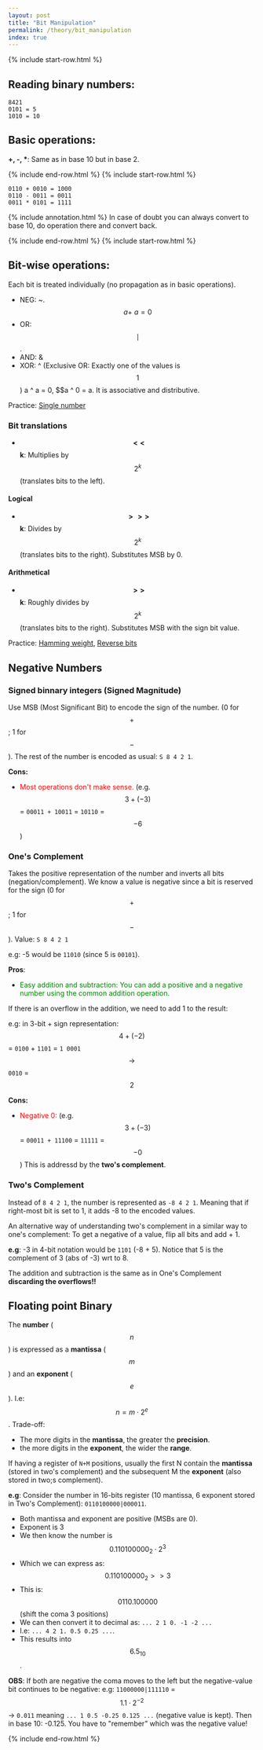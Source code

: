 ```yaml
---
layout: post
title: "Bit Manipulation"
permalink: /theory/bit_manipulation
index: true
---
```

{% include start-row.html %}

## Reading binary numbers:

```
8421
0101 = 5
1010 = 10
```
## Basic operations:
__+, -, *__: Same as in base 10 but in base 2.

{% include end-row.html %}
{% include start-row.html %}

```
0110 + 0010 = 1000
0110 - 0011 = 0011
0011 * 0101 = 1111
```
{% include annotation.html %}
In case of doubt you can always convert to base 10, do operation there and convert back.

{% include end-row.html %}
{% include start-row.html %}

## Bit-wise operations:

Each bit is treated individually (no propagation as in basic operations).

- NEG: ~. $$a + ~a = 0$$
- OR: $$\mid$$.
- AND: &
- XOR: ^ (Exclusive OR: Exactly one of the values is $$1$$) a ^ a = 0, $$a ^ 0 = a. It is associative and distributive.

Practice: [Single number](https://leetcode.com/problems/single-number/)

### Bit translations
- __$$<<$$ k__: Multiplies by $$2^k$$ (translates bits to the left).

#### Logical
- __$$>>>$$ k__: Divides by $$2^k$$ (translates bits to the right). Substitutes MSB by 0.

#### Arithmetical
- __$$>>$$ k__: Roughly divides by $$2^k$$ (translates bits to the right). Substitutes MSB with the sign bit value.

Practice: [Hamming weight](https://leetcode.com/problems/number-of-1-bits/), [Reverse bits](https://leetcode.com/problems/reverse-bits/)

## Negative Numbers

### Signed binnary integers (Signed Magnitude)
Use MSB (Most Significant Bit) to encode the sign of the number. (0 for $$+$$; 1 for $$-$$).
The rest of the number is encoded as usual: `S 8 4 2 1`.

**Cons:**
- <span style="color:red">Most operations don't make sense. </span> (e.g. $$3 + (-3)$$ = `00011 + 10011` = `10110` = $$-6$$)

### One's Complement
Takes the positive representation of the number and inverts all bits (negation/complement). We know a value is negative since a bit is reserved for the sign (0 for $$+$$; 1 for $$-$$). Value: `S 8 4 2 1`

e.g: -5 would be `11010` (since 5 is `00101`).

__Pros__:
- <span style="color:green">Easy addition and subtraction: You can add a positive and a negative number using the common addition operation.</span>

If there is an overflow in the addition, we need to add 1 to the result:

e.g: in 3-bit + sign representation: $$4 + (-2)$$ = `0100` + `1101` = `1 0001` $$\rightarrow$$ `0010` = $$2$$

**Cons:**
- <span style="color:red">Negative 0:</span> (e.g. $$3 + (-3)$$ = `00011 + 11100` = `11111` = $$-0$$) This is addressd by the **two's complement**.

### Two's Complement
Instead of `8 4 2 1`, the number is represented as `-8 4 2 1`. Meaning that if right-most bit is set to 1, it adds -8 to the encoded values.

An alternative way of understanding two's complement in a similar way to one's complement: To get a negative of a value, flip all bits and add + 1.

__e.g__: -3 in 4-bit notation would be `1101` (-8 + 5). Notice that 5 is the complement of 3 (abs of -3) wrt to 8.
<!-- __Notice__: -k = concat(1, 2^(N-1) - k) -->

The addition and subtraction is the same as in One's Complement **discarding the overflows!!**

## Floating point Binary
<!-- Efficient use of computer register to represent wide variety of numbers. -->

The __number__ ($$n$$) is expressed as a __mantissa__ ($$m$$) and an __exponent__ ($$e$$). I.e: $$n = m \cdot 2^e$$.
Trade-off:
- The more digits in the **mantissa**, the greater the **precision**.
- the more digits in the **exponent**, the wider the **range**.

If having a register of `N+M` positions, usually the first N contain the __mantissa__ (stored in two's complement) and the subsequent M the __exponent__ (also stored in two;s complement).

__e.g__:
Consider the number in 16-bits register (10 mantissa, 6 exponent stored in Two's Complement): `0110100000|000011`.
- Both mantissa and exponent are positive (MSBs are 0).
- Exponent is 3
- We then know the number is $$0.110100000_2 \cdot 2^3$$
- Which we can express as: $$0.110100000_2 >> 3$$
- This is: $$0110.100000$$ (shift the coma 3 positions)
- We can then convert it to decimal as: `... 2 1 0. -1 -2 ...`
- I.e: `... 4 2 1. 0.5 0.25 ...`.
- This results into $$6.5_{10}$$.

__OBS__: If both are negative the coma moves to the left but the negative-value bit continues to be negative: e.g: `11000000|111110` = $$1.1 \cdot 2^{-2}$$ -> `0.011` meaning `... 1 0.5 -0.25 0.125 ...` (negative value is kept). Then in base 10: -0.125. You have to "remember" which was the negative value!

{% include end-row.html %}
